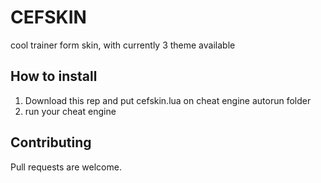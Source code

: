 # CEFSKIN
cool trainer form skin, with currently 3 theme available

## How to install
1. Download this rep and put cefskin.lua on cheat engine autorun folder
2. run your cheat engine

## Contributing
Pull requests are welcome.